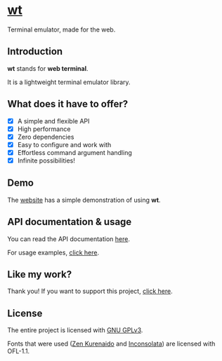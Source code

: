 # [wt](https://wt.sany.one)
Terminal emulator, made for the web.

## Introduction
**wt** stands for **web terminal**.

It is a lightweight terminal emulator library.

## What does it have to offer?
- [x] A simple and flexible API
- [x] High performance
- [x] Zero dependencies
- [x] Easy to configure and work with
- [x] Effortless command argument handling
- [x] Infinite possibilities!

## Demo
The [website](https://wt.sany.one) has a simple demonstration of using **wt**.

## API documentation & usage
You can read the API documentation [here](API.md).

For usage examples, [click here](USAGE.md).

## Like my work?
Thank you! If you want to support this project, [click here](SUPPORT.md).

## License
The entire project is licensed with [GNU GPLv3](LICENSE).

Fonts that were used ([Zen Kurenaido](fonts/zen-kurenaido) and [Inconsolata](fonts/Inconsolata)) are licensed with OFL-1.1.
